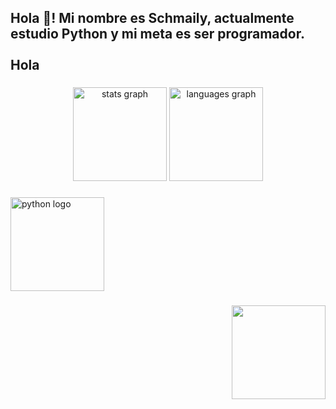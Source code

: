 <h2 align="left">Hola 👋! Mi nombre es Schmaily, actualmente estudio Python y mi meta es ser programador.<br><br>Hola</h2>

###

<div align="center">
  <img src="https://github-readme-stats.vercel.app/api?username=Schmaily&hide_title=false&hide_rank=false&show_icons=true&include_all_commits=true&count_private=true&disable_animations=false&theme=dracula&locale=en&hide_border=false" height="150" alt="stats graph"  />
  <img src="https://github-readme-stats.vercel.app/api/top-langs?username=Schmaily&locale=en&hide_title=false&layout=compact&card_width=320&langs_count=5&theme=dracula&hide_border=false" height="150" alt="languages graph"  />
</div>

###

<div align="left">
  <img src="https://cdn.jsdelivr.net/gh/devicons/devicon/icons/python/python-original.svg" height="150" alt="python logo"  />
</div>

###


###

<img align="right" height="150" src="https://i0.wp.com/www.gibizilla.com.br/wp-content/uploads/2023/01/This_Is_Fine_01.jpg?w=1630&ssl=1"  />

###

###
